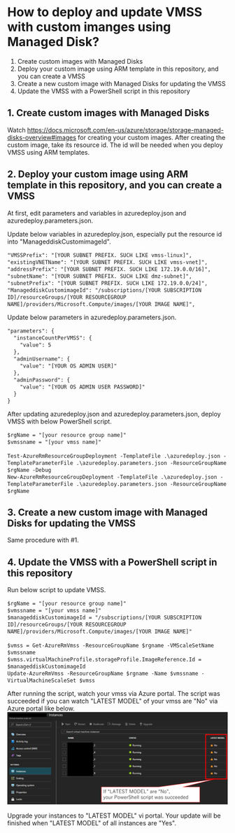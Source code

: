 # How to deploy and update VMSS with custom imanges using Managed Disk?
1. Create custom images with Managed Disks
1. Deploy your custom image using ARM template in this repository, and you can create a VMSS
1. Create a new custom image with Managed Disks for updating the VMSS
1. Update the VMSS with a PowerShell script in this repository

## 1. Create custom images with Managed Disks
Watch https://docs.microsoft.com/en-us/azure/storage/storage-managed-disks-overview#images for creating your custom images.
After creating the custom image, take its resource id. The id will be needed when you deploy VMSS using ARM templates.


## 2. Deploy your custom image using ARM template in this repository, and you can create a VMSS
At first, edit parameters and variables in azuredeploy.json and azuredeploy.parameters.json. 

Update below variables in azuredeploy.json, especially put the resource id into "ManageddiskCustomimageId".

    "VMSSPrefix": "[YOUR SUBNET PREFIX. SUCH LIKE vmss-linux]",
    "existingVNETName": "[YOUR SUBNET PREFIX. SUCH LIKE vmss-vnet]",
    "addressPrefix": "[YOUR SUBNET PREFIX. SUCH LIKE 172.19.0.0/16]",
    "subnetName": "[YOUR SUBNET PREFIX. SUCH LIKE dmz-subnet]",
    "subnetPrefix": "[YOUR SUBNET PREFIX. SUCH LIKE 172.19.0.0/24]",
    "ManageddiskCustomimageId": "/subscriptions/[YOUR SUBSCRIPTION ID]/resourceGroups/[YOUR RESOURCEGROUP NAME]/providers/Microsoft.Compute/images/[YOUR IMAGE NAME]",


Update below parameters in azuredeploy.parameters.json.

    "parameters": {
      "instanceCountPerVMSS": {
        "value": 5
      },
      "adminUsername": {
        "value": "[YOUR OS ADMIN USER]"
      },
      "adminPassword": {
        "value": "[YOUR OS ADMIN USER PASSWORD]"
      }
    }

After updating azuredeploy.json and azuredeploy.parameters.json, deploy VMSS with below PowerShell script.

    $rgName = "[your resource group name]"
    $vmssname = "[your vmss name]"
    
    Test-AzureRmResourceGroupDeployment -TemplateFile .\azuredeploy.json -TemplateParameterFile .\azuredeploy.parameters.json -ResourceGroupName $rgName -Debug
    New-AzureRmResourceGroupDeployment -TemplateFile .\azuredeploy.json -TemplateParameterFile .\azuredeploy.parameters.json -ResourceGroupName $rgName


## 3. Create a new custom image with Managed Disks for updating the VMSS
Same procedure with #1.

## 4. Update the VMSS with a PowerShell script in this repository
Run below script to update VMSS.

    $rgName = "[your resource group name]"
    $vmssname = "[your vmss name]"
    $manageddiskCustomimageId = "/subscriptions/[YOUR SUBSCRIPTION ID]/resourceGroups/[YOUR RESOURCEGROUP NAME]/providers/Microsoft.Compute/images/[YOUR IMAGE NAME]"
    
    $vmss = Get-AzureRmVmss -ResourceGroupName $rgname -VMScaleSetName $vmssname
    $vmss.virtualMachineProfile.storageProfile.ImageReference.Id = $manageddiskCustomimageId
    Update-AzureRmVmss -ResourceGroupName $rgname -Name $vmssname -VirtualMachineScaleSet $vmss

After running the script, watch your vmss via Azure portal. The script was succeeded if you can watch "LATEST MODEL" of your vmss are "No" via Azure portal like below.
![VMSS Model Update](https://raw.githubusercontent.com/normalian/VMSS-Deploy-Update-With-ManagedDisk/master/fig.png "VMSS Model Update")

Upgrade your instances to "LATEST MODEL" vi portal. Your update will be finished when "LATEST MODEL" of all instances are "Yes".


